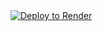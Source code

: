 <a href="https://render.com/deploy?repo=https://github.com/karaageYUKI/drak">
 <img src="https://render.com/images/deploy-to-render-button.svg" alt="Deploy to Render"><br>
</a>
